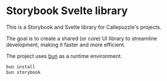 # Storybook Svelte library

This is a Storybook and Svelte library for Callepuzzle's projects.

The goal is to create a shared (or core) UI library to streamline development, making it faster and more efficient.

The project uses [bun](https://bun.sh/docs/installation) as a runtime environment.

```sh
bun install
bun storybook
```
